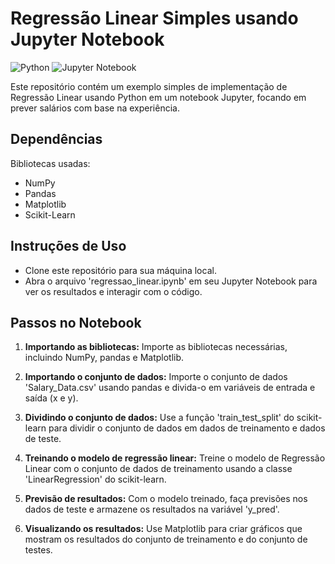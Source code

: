 # Regressão Linear Simples usando Jupyter Notebook


![Python](https://img.shields.io/badge/Feito%20com-Python-blue)
![Jupyter Notebook](https://img.shields.io/badge/Utilizando-Jupyter%20Notebook-orange)




Este repositório contém um exemplo simples de implementação de Regressão Linear usando Python em um notebook Jupyter, focando em prever salários com base na experiência.

## Dependências

 Bibliotecas usadas:
 
- NumPy
- Pandas
- Matplotlib
- Scikit-Learn

## Instruções de Uso

- Clone este repositório para sua máquina local.
- Abra o arquivo 'regressao_linear.ipynb' em seu Jupyter Notebook para ver os resultados e interagir com o código.

## Passos no Notebook

1. **Importando as bibliotecas:** Importe as bibliotecas necessárias, incluindo NumPy, pandas e Matplotlib.

2. **Importando o conjunto de dados:** Importe o conjunto de dados 'Salary_Data.csv' usando pandas e divida-o em variáveis de entrada e saída (x e y).

3. **Dividindo o conjunto de dados:** Use a função 'train_test_split' do scikit-learn para dividir o conjunto de dados em dados de treinamento e dados de teste.

4. **Treinando o modelo de regressão linear:** Treine o modelo de Regressão Linear com o conjunto de dados de treinamento usando a classe 'LinearRegression' do scikit-learn.



5. **Previsão de resultados:** Com o modelo treinado, faça previsões nos dados de teste e armazene os resultados na variável 'y_pred'.

6. **Visualizando os resultados:** Use Matplotlib para criar gráficos que mostram os resultados do conjunto de treinamento e do conjunto de testes.


